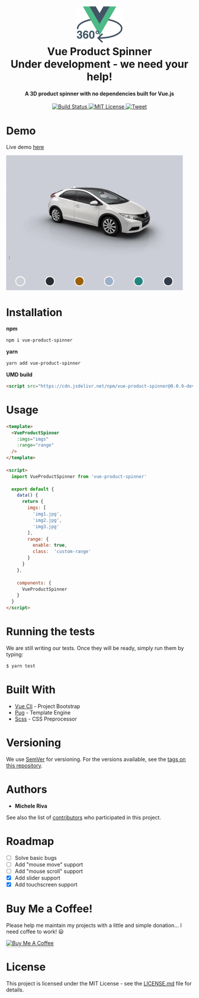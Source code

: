 <h1 align="center">
  <img src="/docs/logo.png" />
    <br />
      Vue Product Spinner <br />
      Under development - we need your help!
    <br />
</h1>

<h4 align="center">
  A 3D product spinner with no dependencies built for Vue.js
</h4>

<p align="center">
  <a href="https://travis-ci.org/micheleriva/vue-product-spinner">
    <img src="https://travis-ci.org/micheleriva/vue-product-spinner.svg?branch=master" alt="Build Status" />
  </a>
  <a href="https://opensource.org/licenses/MIT">
    <img src="https://img.shields.io/badge/License-MIT-yellow.svg" alt="MIT License" />
  </a>
  <a href="https://twitter.com/intent/tweet?text=An%20amazing%20vue%20js%20component&url=https://github.com/micheleriva/vue-product-spinner&hashtags=vuejs,vue,spinner,3D,component">
    <img src="https://img.shields.io/twitter/url/http/shields.io.svg?style=social" alt="Tweet" />
  </a>
</p>

# Demo

Live demo [here](https://micheleriva.github.io/vue-product-spinner/)

![Vue Product Spinner](/docs/VueProductSpinner.gif)

# Installation

**npm**
```sh
npm i vue-product-spinner
```

**yarn**
```sh
yarn add vue-product-spinner
```

**UMD build**
```html
<script src="https://cdn.jsdelivr.net/npm/vue-product-spinner@0.0.9-dev/dist/vue-product-spinner.umd.js" type="text/javascript"></script>
```

# Usage

```html
<template>
  <VueProductSpinner 
    :imgs="imgs" 
    :range="range"
  />
</template>

<script>
  import VueProductSpinner from 'vue-product-spinner'

  export default {
    data() {
      return {
        imgs: [
          'img1.jpg',
          'img2.jpg',
          'img3.jpg'
        ],
        range: {
          enable: true,
          class:  'custom-range'
        }
      }
    },

    components: {
      VueProductSpinner
    }
  }
</script>

```

# Running the tests
We are still writing our tests. Once they will be ready, simply run them by typing:

```sh
$ yarn test
```

# Built With
- [Vue Cli](https://cli.vuejs.org/) - Project Bootstrap
- [Pug](https://pugjs.org) - Template Engine
- [Scss](https://sass-lang.com/) - CSS Preprocessor

# Versioning
We use [SemVer](https://semver.org/) for versioning. For the versions available, see the [tags on this repository](https://github.com/micheleriva/vue-product-spinner/tags).

# Authors

- **Michele Riva**

See also the list of [contributors](https://github.com/micheleriva/vue-product-spinner/graphs/contributors) who participated in this project.


# Roadmap

- [ ] Solve basic bugs
- [ ] Add "mouse move" support
- [ ] Add "mouse scroll" support
- [x] Add slider support
- [x] Add touchscreen support

# Buy Me a Coffee!

Please help me maintain my projects with a little and simple donation... I need coffee to work! 😃

<a href="https://www.buymeacoffee.com/miiitch" target="_blank"><img src="https://www.buymeacoffee.com/assets/img/custom_images/orange_img.png" alt="Buy Me A Coffee" style="height: 41px !important;width: 174px !important;box-shadow: 0px 3px 2px 0px rgba(190, 190, 190, 0.5) !important;-webkit-box-shadow: 0px 3px 2px 0px rgba(190, 190, 190, 0.5) !important;" ></a>

# License
This project is licensed under the MIT License - see the [LICENSE.md]((/LICENSE.md)) file for details.

